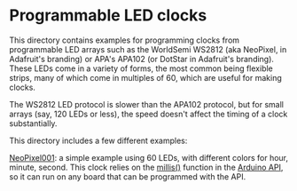 # Programmable LED clocks

This directory contains examples for programming clocks from programmable LED arrays such as the WorldSemi WS2812 (aka NeoPixel, in Adafruit's branding) or APA's APA102 (or DotStar in Adafruit's branding). These LEDs come in a variety of forms, the most common being flexible strips, many of which come in multiples of 60, which are useful for making clocks.

The WS2812 LED protocol is slower than the APA102 protocol, but for small arrays (say, 120 LEDs or less), the speed doesn't affect the timing of a clock substantially.

This directory includes a few different examples:

[NeoPixel001](https://github.com/ITPNYU/clock-club/blob/master/NeoPixelClock/NeoPixelClock001/NeoPixelClock001.ino): a simple example using 60 LEDs, with different colors for hour, minute, second. This clock relies on the [millis()](https://www.arduino.cc/reference/en/language/functions/time/millis/) function in the [Arduino API](https://www.arduino.cc/reference/en/), so it can run on any board that can be programmed with the API.
